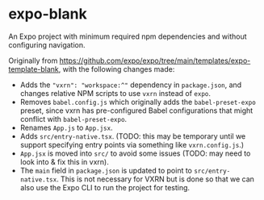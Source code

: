 # expo-blank

An Expo project with minimum required npm dependencies and without configuring navigation.

Originally from https://github.com/expo/expo/tree/main/templates/expo-template-blank, with the following changes made:

* Adds the `"vxrn": "workspace:^"` dependency in `package.json`, and changes relative NPM scripts to use `vxrn` instead of `expo`.
* Removes `babel.config.js` which originally adds the `babel-preset-expo` preset, since vxrn has pre-configured Babel configurations that might conflict with `babel-preset-expo`.
* Renames `App.js` to `App.jsx`.
* Adds `src/entry-native.tsx`. (TODO: this may be temporary until we support specifying entry points via something like `vxrn.config.js`.)
* `App.jsx` is moved into `src/` to avoid some issues (TODO: may need to look into & fix this in vxrn).
* The `main` field in `package.json` is updated to point to `src/entry-native.tsx`. This is not necessary for VXRN but is done so that we can also use the Expo CLI to run the project for testing.
